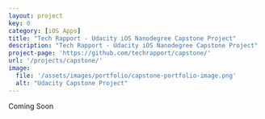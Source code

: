 ```yaml
---
layout: project
key: 0
category: [iOS Apps]
title: "Tech Rapport - Udacity iOS Nanodegree Capstone Project"
description: "Tech Rapport - Udacity iOS Nanodegree Capstone Project"
project-page: 'https://github.com/techrapport/capstone/'
url: '/projects/capstone/'
image: 
  file: '/assets/images/portfolio/capstone-portfolio-image.png'
  alt: "Udacity Capstone Project"
---
```


Coming Soon